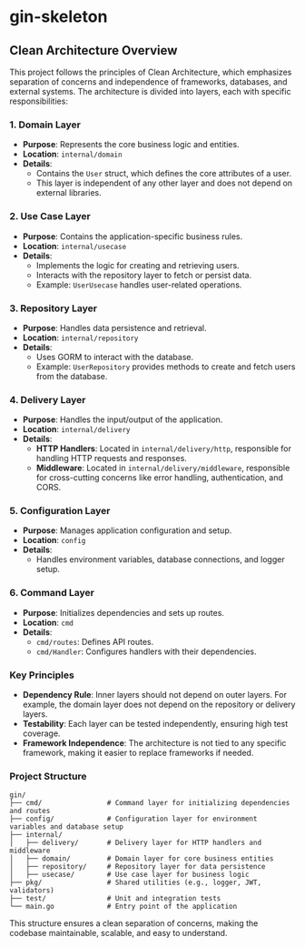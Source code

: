 # gin-skeleton

## Clean Architecture Overview

This project follows the principles of Clean Architecture, which emphasizes separation of concerns and independence of frameworks, databases, and external systems. The architecture is divided into layers, each with specific responsibilities:

### 1. **Domain Layer**

- **Purpose**: Represents the core business logic and entities.
- **Location**: `internal/domain`
- **Details**:
  - Contains the `User` struct, which defines the core attributes of a user.
  - This layer is independent of any other layer and does not depend on external libraries.

### 2. **Use Case Layer**

- **Purpose**: Contains the application-specific business rules.
- **Location**: `internal/usecase`
- **Details**:
  - Implements the logic for creating and retrieving users.
  - Interacts with the repository layer to fetch or persist data.
  - Example: `UserUsecase` handles user-related operations.

### 3. **Repository Layer**

- **Purpose**: Handles data persistence and retrieval.
- **Location**: `internal/repository`
- **Details**:
  - Uses GORM to interact with the database.
  - Example: `UserRepository` provides methods to create and fetch users from the database.

### 4. **Delivery Layer**

- **Purpose**: Handles the input/output of the application.
- **Location**: `internal/delivery`
- **Details**:
  - **HTTP Handlers**: Located in `internal/delivery/http`, responsible for handling HTTP requests and responses.
  - **Middleware**: Located in `internal/delivery/middleware`, responsible for cross-cutting concerns like error handling, authentication, and CORS.

### 5. **Configuration Layer**

- **Purpose**: Manages application configuration and setup.
- **Location**: `config`
- **Details**:
  - Handles environment variables, database connections, and logger setup.

### 6. **Command Layer**

- **Purpose**: Initializes dependencies and sets up routes.
- **Location**: `cmd`
- **Details**:
  - `cmd/routes`: Defines API routes.
  - `cmd/Handler`: Configures handlers with their dependencies.

### Key Principles

- **Dependency Rule**: Inner layers should not depend on outer layers. For example, the domain layer does not depend on the repository or delivery layers.
- **Testability**: Each layer can be tested independently, ensuring high test coverage.
- **Framework Independence**: The architecture is not tied to any specific framework, making it easier to replace frameworks if needed.

### Project Structure

```
gin/
├── cmd/                # Command layer for initializing dependencies and routes
├── config/             # Configuration layer for environment variables and database setup
├── internal/
│   ├── delivery/       # Delivery layer for HTTP handlers and middleware
│   ├── domain/         # Domain layer for core business entities
│   ├── repository/     # Repository layer for data persistence
│   ├── usecase/        # Use case layer for business logic
├── pkg/                # Shared utilities (e.g., logger, JWT, validators)
├── test/               # Unit and integration tests
└── main.go             # Entry point of the application
```

This structure ensures a clean separation of concerns, making the codebase maintainable, scalable, and easy to understand.
